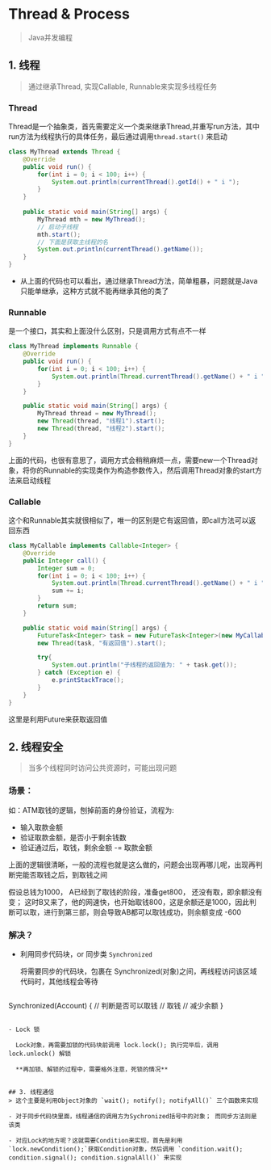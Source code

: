 # Thread & Process
> Java并发编程

## 1. 线程
> 通过继承Thread, 实现Callable, Runnable来实现多线程任务

### Thread

Thread是一个抽象类，首先需要定义一个类来继承Thread,并重写run方法，其中run方法为线程执行的具体任务，最后通过调用`thread.start()` 来启动

```java
class MyThread extends Thread {
    @Override
    public void run() {
        for(int i = 0; i < 100; i++) {
            System.out.println(currentThread().getId() + " i ");
        }
    }
    
    public static void main(String[] args) {
        MyThread mth = new MyThread();
        // 启动子线程
        mth.start();
        // 下面是获取主线程的名
        System.out.println(currentThread().getName());
    }
}
```

- 从上面的代码也可以看出，通过继承Thread方法，简单粗暴，问题就是Java只能单继承，这种方式就不能再继承其他的类了

### Runnable
是一个接口，其实和上面没什么区别，只是调用方式有点不一样

```java
class MyThread implements Runnable {
    @Override
    public void run() {
        for(int i = 0; i < 100; i++) {
            System.out.println(Thread.currentThread().getName() + " i ");
        }
    }

    public static void main(String[] args) {
        MyThread thread = new MyThread();
        new Thread(thread, "线程1").start();
        new Thread(thread, "线程2").start();
    }
}
```
上面的代码，也很有意思了，调用方式会稍稍麻烦一点，需要new一个Thread对象，将你的Runnable的实现类作为构造参数传入，然后调用Thread对象的start方法来启动线程


### Callable
这个和Runnable其实就很相似了，唯一的区别是它有返回值，即call方法可以返回东西

```java
class MyCallable implements Callable<Integer> {
    @Override
    public Integer call() {
        Integer sum = 0;
        for(int i = 0; i < 100; i++) {
            System.out.println(Thread.currentThread().getName() + " i ");
            sum += i;
        }
        return sum;
    }

    public static void main(String[] args) {
        FutureTask<Integer> task = new FutureTask<Integer>(new MyCallable());
        new Thread(task, "有返回值").start();

        try{
            System.out.println("子线程的返回值为: " + task.get());
        } catch (Exception e) {
            e.printStackTrace();
        }
    }
}
```

这里是利用Future来获取返回值

## 2. 线程安全
> 当多个线程同时访问公共资源时，可能出现问题

### 场景：

如：ATM取钱的逻辑，刨掉前面的身份验证，流程为: 
- 输入取款金额
- 验证取款金额，是否小于剩余钱数
- 验证通过后，取钱，剩余金额 -= 取款金额

上面的逻辑很清晰，一般的流程也就是这么做的，问题会出现再哪儿呢，出现再判断完能否取钱之后，到取钱之间

假设总钱为1000， A已经到了取钱的阶段，准备get800， 还没有取，即余额没有变； 这时B又来了，他的网速快，也开始取钱800，这是余额还是1000，因此判断可以取，进行到第三部，则会导致AB都可以取钱成功，则余额变成 -600

### 解决？

- 利用同步代码块，or 同步类 `Synchronized`

  将需要同步的代码块，包裹在 Synchronized(对象)之间，再线程访问该区域代码时，其他线程会等待

  ```
Synchronized(Account) {
    // 判断是否可以取钱
    // 取钱
    // 减少余额
}
```

- Lock 锁

  Lock对象，再需要加锁的代码块前调用 lock.lock(); 执行完毕后，调用 lock.unlock() 解锁

  **再加锁、解锁的过程中，需要格外注意，死锁的情况**


## 3. 线程通信
> 这个主要是利用Object对象的 `wait(); notify(); notifyAll()` 三个函数来实现

- 对于同步代码快里面，线程通信的调用方为Sychronized括号中的对象； 而同步方法则是该类

- 对应Lock的地方呢？这就需要Condition来实现，首先是利用 `lock.newCondition();`获取Condition对象，然后调用 `condition.wait(); condition.signal(); condition.signalAll()` 来实现



